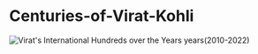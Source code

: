 # Centuries-of-Virat-Kohli
![Virat's International Hundreds over the Years years(2010-2022)](https://user-images.githubusercontent.com/106729604/193743924-cf2e7ba6-3993-4740-9c92-6b42d36c3c0b.png)

